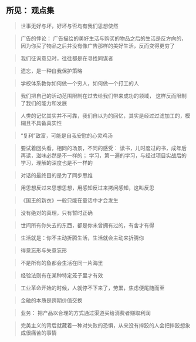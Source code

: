 ## 所见： 观点集

> 世事无好与坏，好坏与否均有我们思想使然

> 广告的悖论： 广告描绘的美好生活与购买的物品之后的生活是反方向的，因为你买了物品之后并没有像广告那样的美好生活，反而变得更穷了

> 我们征询意见时，往往都是在寻找同谋者

> 遗忘，是一种自我保护策略

> 学校体系教你如何做一个穷人，如何做一个打工的人

> 我们把自己的活动范围限制在过去给我们带来成功的领域， 这样反而限制了我们的能力和发展

> 人类的记忆其实并不可靠，我们自以为的回忆，其实是经过过滤加工的，模糊且不具备真实性

> “复利”致富，可能是自我安慰的心灵鸡汤

> 要试着回头看，相同的场景，不同的感受： 读书，儿时度过的书，成年后再读，滋味必然是不一样的； 学习，第一遍的学习，与经过项目实战后的学习，理解的深度也是不一样的

> 对话的最终目的是为了同步思维

> 用思想反过来思想思想，用感知反过来拷问感知，这叫反思

> 《国王的新衣》一般只能在童话中才会发生

> 没有绝对的真理，只有暂时正确

> 世间所有你失去的东西，都是你未曾拥有过的，有舍才有得

> 生活就是：你不主动折腾生活，生活就会主动来折腾你

> 得意忘形与失意忘形

> 不是所有的鱼都会生活在同一片海里

> 经验法则有在某种特定笼子里才有效

> 工业革命开始的时候，人就停不下来了，劳累，焦虑便尾随而至

> 金融的本质是跨期价值交换

> 业务： 把产品以合理的方式通过渠道买给消费者赚取利润

> 完美主义的背后就藏着一种对失败的恐惧，从来没有摔跤的人会把摔跤想象成很痛苦的事情
